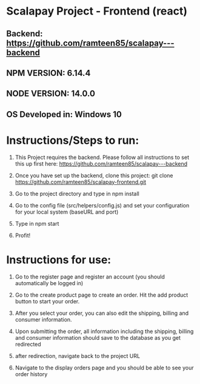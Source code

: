 # Scalapay Project - Frontend (react)

## Backend: https://github.com/ramteen85/scalapay---backend

## NPM VERSION: 6.14.4

## NODE VERSION: 14.0.0

## OS Developed in: Windows 10

# Instructions/Steps to run:

1. This Project requires the backend. Please follow all instructions to set this up first here: https://github.com/ramteen85/scalapay---backend

2. Once you have set up the backend, clone this project: git clone https://github.com/ramteen85/scalapay-frontend.git

3. Go to the project directory and type in npm install

4. Go to the config file (src/helpers/config.js) and set your configuration for your local system (baseURL and port)

5. Type in npm start

6. Profit!

# Instructions for use:

1. Go to the register page and register an account (you should automatically be logged in)

2. Go to the create product page to create an order. Hit the add product button to start your order.

3. After you select your order, you can also edit the shipping, billing and consumer information.

4. Upon submitting the order, all information including the shipping, billing and consumer information should save to the database as you get redirected

5. after redirection, navigate back to the project URL

6. Navigate to the display orders page and you should be able to see your order history
